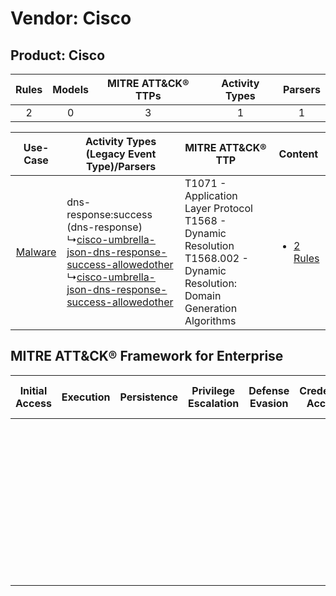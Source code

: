 Vendor: Cisco
=============
Product: Cisco
--------------
| Rules | Models | MITRE ATT&CK® TTPs | Activity Types | Parsers |
|:-----:|:------:|:------------------:|:--------------:|:-------:|
|   2   |   0    |         3          |       1        |    1    |

|    Use-Case    | Activity Types (Legacy Event Type)/Parsers    | MITRE ATT&CK® TTP    | Content    |
|:----:| ---- | ---- | ---- |
| [Malware](../../../UseCases/uc_malware.md) |  dns-response:success (dns-response)<br> ↳[cisco-umbrella-json-dns-response-success-allowedother](Ps/pC_ciscoumbrellajsondnsresponsesuccessallowedother.md)<br> ↳[cisco-umbrella-json-dns-response-success-allowedother](Ps/pC_ciscoumbrellajsondnsresponsesuccessallowedother.md)<br> | T1071 - Application Layer Protocol<br>T1568 - Dynamic Resolution<br>T1568.002 - Dynamic Resolution: Domain Generation Algorithms<br> | [<ul><li>2 Rules</li></ul>](RM/r_m_cisco_cisco_Malware.md) |

MITRE ATT&CK® Framework for Enterprise
--------------------------------------
| Initial Access | Execution | Persistence | Privilege Escalation | Defense Evasion | Credential Access | Discovery | Lateral Movement | Collection | Command and Control                                                                                                                                                                                                                                             | Exfiltration | Impact |
| -------------- | --------- | ----------- | -------------------- | --------------- | ----------------- | --------- | ---------------- | ---------- | --------------------------------------------------------------------------------------------------------------------------------------------------------------------------------------------------------------------------------------------------------------- | ------------ | ------ |
|                |           |             |                      |                 |                   |           |                  |            | [Dynamic Resolution](https://attack.mitre.org/techniques/T1568)<br><br>[Dynamic Resolution: Domain Generation Algorithms](https://attack.mitre.org/techniques/T1568/002)<br><br>[Application Layer Protocol](https://attack.mitre.org/techniques/T1071)<br><br> |              |        |
